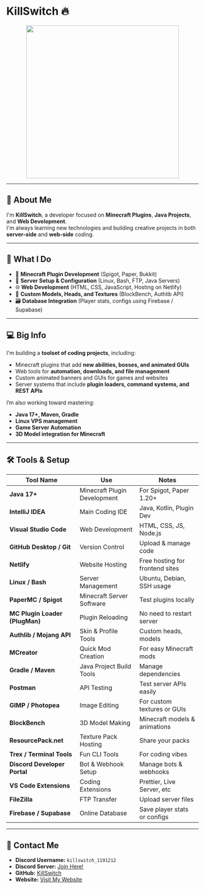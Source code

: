 # KillSwitch 🔥

<p align="center">
  <img src="./assets/killswitch_banner.gif" width="400" />
</p>

---

## 👋 About Me

I'm **KillSwitch**, a developer focused on **Minecraft Plugins**, **Java Projects**, and **Web Development**.  
I'm always learning new technologies and building creative projects in both **server-side** and **web-side** coding.

---

## 🚀 What I Do

- 🧩 **Minecraft Plugin Development** (Spigot, Paper, Bukkit)
- 🔧 **Server Setup & Configuration** (Linux, Bash, FTP, Java Servers)
- 🌐 **Web Development** (HTML, CSS, JavaScript, Hosting on Netlify)
- 🎨 **Custom Models, Heads, and Textures** (BlockBench, Authlib API)
- 🗃️ **Database Integration** (Player stats, configs using Firebase / Supabase)

---

## 💻 Big Info

I'm building a **toolset of coding projects**, including:

- Minecraft plugins that add **new abilities, bosses, and animated GUIs**  
- Web tools for **automation, downloads, and file management**  
- Custom animated banners and GUIs for games and websites  
- Server systems that include **plugin loaders, command systems, and REST APIs**

I’m also working toward mastering:

- **Java 17+, Maven, Gradle**
- **Linux VPS management**
- **Game Server Automation**
- **3D Model integration for Minecraft**

---

## 🛠️ Tools & Setup

| Tool Name | Use | Notes |
|-----------|-----|-------|
| **Java 17+** | Minecraft Plugin Development | For Spigot, Paper 1.20+ |
| **IntelliJ IDEA** | Main Coding IDE | Java, Kotlin, Plugin Dev |
| **Visual Studio Code** | Web Development | HTML, CSS, JS, Node.js |
| **GitHub Desktop / Git** | Version Control | Upload & manage code |
| **Netlify** | Website Hosting | Free hosting for frontend sites |
| **Linux / Bash** | Server Management | Ubuntu, Debian, SSH usage |
| **PaperMC / Spigot** | Minecraft Server Software | Test plugins locally |
| **MC Plugin Loader (PlugMan)** | Plugin Reloading | No need to restart server |
| **Authlib / Mojang API** | Skin & Profile Tools | Custom heads, models |
| **MCreator** | Quick Mod Creation | For easy Minecraft mods |
| **Gradle / Maven** | Java Project Build Tools | Manage dependencies |
| **Postman** | API Testing | Test server APIs easily |
| **GIMP / Photopea** | Image Editing | For custom textures or GUIs |
| **BlockBench** | 3D Model Making | Minecraft models & animations |
| **ResourcePack.net** | Texture Pack Hosting | Share your packs |
| **Trex / Terminal Tools** | Fun CLI Tools | For coding vibes |
| **Discord Developer Portal** | Bot & Webhook Setup | Manage bots & webhooks |
| **VS Code Extensions** | Coding Extensions | Prettier, Live Server, etc |
| **FileZilla** | FTP Transfer | Upload server files |
| **Firebase / Supabase** | Online Database | Save player stats or configs |

---

## 💬 Contact Me

- **Discord Username:** `killswitch_1191212`  
- **Discord Server:** [Join Here!](https://discord.gg/NagKCQdJjc)  
- **GitHub:** [KillSwitch](https://github.com/YourUsername)  
- **Website:** [Visit My Website](https://voluble-caramel-4dbdbf.netlify.app/)

